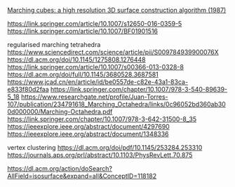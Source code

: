 [Marching cubes: a high resolution 3D surface construction algorithm (1987)](https://dl.acm.org/doi/abs/10.1145/280811.281026)

https://link.springer.com/article/10.1007/s12650-016-0359-5
https://link.springer.com/article/10.1007/BF01901516

regularised marching tetrahedra https://www.sciencedirect.com/science/article/pii/S009784939900076X
https://dl.acm.org/doi/10.1145/1275808.1276448
https://link.springer.com/article/10.1007/s00366-013-0328-8
https://dl.acm.org/doi/full/10.1145/3680528.3687581
https://www.jcad.cn/en/article/id/be0557de-c82e-43a1-83ca-e833f80d2faa
https://link.springer.com/chapter/10.1007/978-3-540-89639-5_18
https://www.researchgate.net/profile/Juan-Torres-107/publication/234791618_Marching_Octahedra/links/0c96052bd360ab300d000000/Marching-Octahedra.pdf
https://link.springer.com/chapter/10.1007/978-3-642-31500-8_35
https://ieeexplore.ieee.org/abstract/document/4297690
https://ieeexplore.ieee.org/abstract/document/1348336

vertex clustering https://dl.acm.org/doi/pdf/10.1145/253284.253310
https://journals.aps.org/prl/abstract/10.1103/PhysRevLett.70.875


https://dl.acm.org/action/doSearch?AllField=isosurface&expand=all&ConceptID=118182